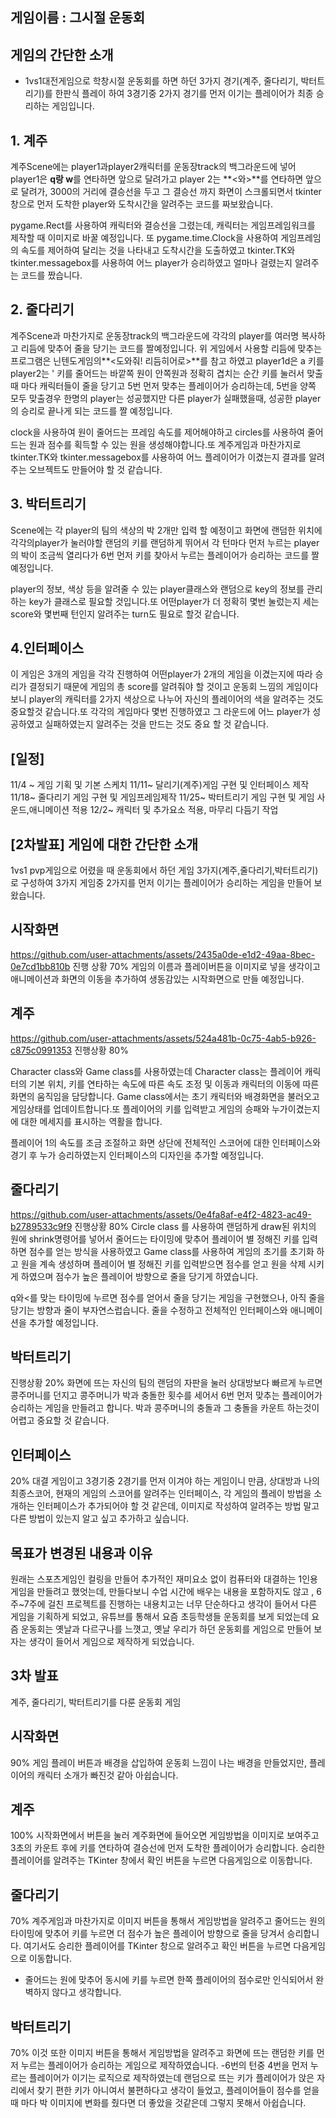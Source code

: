 ## 게임이름 : **그시절 운동회**

## 게임의 간단한 소개
- 1vs1대전게임으로 학창시절 운동회를 하면 하던 3가지 경기(계주, 줄다리기, 박터트리기)를 한판식 플레이 하여 3경기중 2가지 경기를 먼저 이기는 플레이어가 최종 승리하는 게임입니다.
## **1. 계주**
계주Scene에는 player1과player2캐릭터를 운동장track의 백그라운드에 넣어 player1은 **q랑 w**를 연타하면 앞으로 달려가고 player 2는 **<와>**를 연타하면 앞으로 달려가, 3000의 거리에 결승선을 두고 그 결승선 까지 화면이 스크롤되면서 tkinter창으로 먼저 도착한 player와 도착시간을 알려주는 코드를 짜보왔습니다.

pygame.Rect를 사용하여 캐릭터와 결승선을 그렸는데, 캐릭터는 게임프레임워크를 제작할 때 이미지로 바꿀 예정입니다.
또 pygame.time.Clock을 사용하여 게임프레임의 속도를 제어하여 달리는 것을 나타내고 도착시간을 도출하였고 tkinter.TK와 tkinter.messagebox를 사용하여 어느 player가 승리하였고 얼마나 걸렸는지 알려주는 코드를 짰습니다.

## **2. 줄다리기**

계주Scene과 마찬가지로 운동장track의 백그라운드에 각각의 player를 여러명 복사하고 리듬에 맞추어 줄을 당기는 코드를 짤예정입니다.
위 게임에서 사용할 리듬에 맞추는 프로그램은 닌텐도게임의**<도와줘! 리듬히어로>**를 참고 하였고 player1d은 a 키를 player2는 ' 키를 줄어드는 바깥쪽 원이 안쪽원과 정확히 겹치는 순간 키를 눌러서 맞출 때 마다 캐릭터들이 줄을 당기고 5번 먼저 맞추는 플레이어가 승리하는데, 5번을 양쪽 모두 맞출경우 한명의 player는 성공했지만 다른 player가 실패했을때, 성공한 player의 승리로 끝나게 되는 코드를 짤 예정입니다.

clock을 사용하여 원이 줄어드는 프레임 속도를 제어해야하고 circles를 사용하여 줄어드는 원과 점수를 획득할 수 있는 원을 생성해야합니다.또 계주게임과 마찬가지로 tkinter.TK와 tkinter.messagebox를 사용하여 어느 플레이어가 이겼는지 결과를 알려주는 오브젝트도 만들어야 할 것 같습니다.

## **3. 박터트리기**
Scene에는 각 player의 팀의 색상의 박 2개만 입력 할 예정이고 화면에 랜덤한 위치에 각각의player가 눌러야할 랜덤의 키를 랜덤하게 뛰어서 각 턴마다 먼저 누르는 player의 박이 조금씩 열리다가 6번 먼저 키를 찾아서 누르는 플레이어가 승리하는 코드를 짤 예정입니다.

player의 정보, 색상 등을 알려줄 수 있는 player클래스와  랜덤으로 key의 정보를 관리하는 key가 클래스로 필요할 것입니다.또 어떤player가 더 정확히 몇번 눌렀는지 세는 score와 몇번째 턴인지 알려주는 turn도 필요로 할것 같습니다.

## **4.인터페이스**

이 게임은 3개의 게임을 각각 진행하여 어떤player가 2개의 게임을 이겼는지에 따라 승리가 결정되기 때문에 게임의 총 score를 알려줘야 할 것이고 운동회 느낌의 게임이다 보니 player의 캐릭터를 2가지 색상으로 나누어 자신의 플레이어의 색을 알려주는 것도 중요할것 같습니다.또 각각의 게임마다 몇번 진행하였고 그 라운드에 어느 player가 성공하였고 실패하였는지 알려주는 것을 만드는 것도 중요 할 것 같습니다.

## **[일정]**

11/4 ~ 게임 기획 및 기본 스케치
11/11~ 달리기(계주)게임 구현 및 인터페이스 제작
11/18~ 줄다리기 게임 구현 및 게임프레임제작
11/25~ 박터트리기 게임 구현 및 게임 사운드,애니메이션 적용
12/2~ 캐릭터 및 추가요소 적용, 마무리 다듬기 작업

## [2차발표] 게임에 대한 간단한 소개
1vs1 pvp게임으로 어렸을 때 운동회에서 하던 게임 3가지(계주,줄다리기,박터트리기)로 구성하여 3가지 게임중 2가지를 먼저 이기는 플레이어가 승리하는 게임을 만들어 보왔습니다.


## 시작화면

https://github.com/user-attachments/assets/2435a0de-e1d2-49aa-8bec-0e7cd1bb810b
진행 상황 70%
게임의 이름과 플레이버튼을 이미지로 넣을 생각이고 애니메이션과 화면의 이동을 추가하여 생동감있는 시작화면으로 만들 예정입니다.

## 계주
https://github.com/user-attachments/assets/524a481b-0c75-4ab5-b926-c875c0991353
진행상황 80%

Character class와 Game class를 사용하였는데 Character class는 플레이어 캐릭터의 기본 위치, 키를 연타하는 속도에 따른 속도 조정 및 이동과 캐릭터의 이동에 따른 화면의 움직임을 담당합니다.
Game class에서는 초기 캐릭터와 배경화면을 불러오고  게임상태를 업데이트합니다.또 플레이어의 키를 입력받고 게임의 승패와 누가이겼는지에 대한 메세지를 표시하는 역활을 합니다.

플레이어 1의 속도를 조금 조절하고 화면 상단에 전체적인 스코어에 대한 인터페이스와 경기 후 누가 승리하였는지 인터페이스의 디자인을 추가할 예정입니다.

## 줄다리기
https://github.com/user-attachments/assets/0e4fa8af-e4f2-4823-ac49-b2789533c9f9
진행상황 80%
Circle class 를 사용하여 랜덤하게 draw된 위치의 원에 shrink명령어를 넣어서 줄어드는 타이밍에 맞추어 플레이어 별 정해진 키를 입력하면 점수를 얻는 방식을 사용하였고
Game class를 사용하여 게임의 초기를 초기화 하고 원을 계속 생성하며 플레이어 별 정해진 키를 입력받으면 점수를 얻고 원을 삭제 시키게 하였으며 점수가 높은 플레이어  방향으로 줄을 당기게 하였습니다. 


q와<를 맞는 타이밍에 누르면 점수를 얻어서 줄을 당기는 게임을 구현했으나, 아직 줄을 당기는 방향과 줄이 부자연스럽습니다. 줄을 수정하고 전체적인 인터페이스와 애니메이션을 추가할 예정입니다.

## 박터트리기

진행상황 20%
화면에 뜨는 자신의 팀의 랜덤의 자판을 눌러 상대방보다 빠르게 누르면 콩주머니를 던지고 콩주머니가 박과 충돌한 횟수를 세어서 6번 먼저 맞추는 플레이어가 승리하는 게임을 만들려고 합니다.
박과 콩주머니의 충돌과 그 충돌을 카운트 하는것이 어렵고 중요할 것 같습니다.

## 인터페이스

20%
대결 게임이고 3경기중 2경기를 먼저 이겨야 하는 게임이니 만큼, 상대방과 나의 최종스코어, 현재의 게임의 스코어를 알려주는 인터페이스, 각 게임의 플레이 방법을 소개하는 인터페이스가 추가되어야 할 것 같은데,
이미지로 작성하여 알려주는 방법 말고 다른 방법이 있는지 알고 싶고 추가하고 싶습니다.

## 목표가 변경된 내용과 이유
원래는 스포츠게임인 컬링을 만들어 추가적인 재미요소 없이 컴퓨터와 대결하는 1인용 게임을 만들려고 했엇는데, 만들다보니 수업 시간에 배우는 내용을 포함하지도 않고 , 6주~7주에 걸친 프로젝트를 진행하는 내용치고는
너무 단순하다고 생각이 들어서 다른 게임을 기획하게 되었고, 유튜브를 통해서 요즘 초등학생들 운동회를 보게 되었는데 요즘 운동회는 옛날과 다르구나를 느꼇고, 옛날 우리가 하던 운동회를 게임으로 만들어 보자는 생각이 들어서 게임으로 제작하게 되었습니다.

## 3차 발표 ##
계주, 줄다리기, 박터트리기를 다룬 운동회 게임

## 시작화면 ##

90%
게임 플레이 버튼과 배경을 삽입하여 운동회 느낌이 나는 배경을 만들었지만, 플레이어의 캐릭터 소개가 빠진것 같아 아쉽습니다.

## 계주 ##

100%
시작화면에서 버튼을 눌러 계주화면에 들어오면 게임방법을 이미지로 보여주고 3초의 카운트 후에 키를 연타하여 결승선에 먼저 도착한 플레이어가 승리합니다. 승리한 플레이어를
알려주는 TKinter 창에서 확인 버튼을 누르면 다음게임으로 이동합니다.

## 줄다리기 ##

70%
계주게임과 마찬가지로 이미지 버튼을 통해서 게임방법을 알려주고 줄어드는 원의 타이밍에 맞추어 키를 누르면  더 점수가 높은 플레이어 방향으로 줄을 당겨서 승리합니다. 여기서도 승리한
플레이어를 TKinter 창으로 알려주고 확인 버튼을 누르면 다음게임으로 이동합니다. 
- 줄어드는 원에 맞추어 동시에 키를 누르면 한쪽 플레이어의 점수로만 인식되어서 완벽하지 않다고 생각합니다.

## 박터트리기 ##

70%
이것 또한 이미지 버튼을 통해서 게임방법을 알려주고 화면에 뜨는 랜덤한 키를 먼저 누르는 플레이어가 승리하는 게임으로 제작하였습니다.
-6번의 턴중 4번을 먼저 누르는 플레이어가 이기는 로직으로  제작하였는데 랜덤으로 뜨는 키가 플레이어가 앉은 자리에서 찾기 편한 키가 아니여서 불편하다고 생각이 들었고,
플레이어들이 점수를 얻을때 마다 박 이미지에 변화를 줬다면 더 좋았을 것같은데 그렇지 못해서 아쉽습니다.
 




